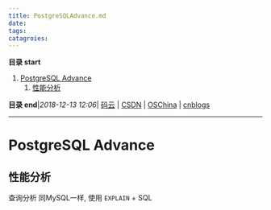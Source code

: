 ```yaml
---
title: PostgreSQLAdvance.md
date: 
tags: 
catagroies: 
---
```


**目录 start**
 
1. [PostgreSQL Advance](#postgresql-advance)
    1. [性能分析](#性能分析)

**目录 end**|_2018-12-13 12:06_| [码云](https://gitee.com/gin9) | [CSDN](http://blog.csdn.net/kcp606) | [OSChina](https://my.oschina.net/kcp1104) | [cnblogs](http://www.cnblogs.com/kuangcp)
****************************************
# PostgreSQL Advance


## 性能分析

查询分析 同MySQL一样, 使用 `EXPLAIN` + SQL


